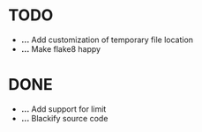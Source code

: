 # TODO
+ **...** Add customization of temporary file location
+ **...** Make flake8 happy

# DONE
+ **...** Add support for limit
+ **...** Blackify source code

